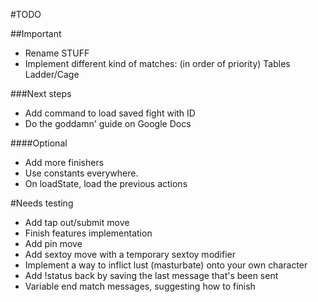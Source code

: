 #TODO

##Important
-   Rename STUFF
-   Implement different kind of matches: (in order of priority)
    Tables
    Ladder/Cage

###Next steps
-   Add command to load saved fight with ID
-   Do the goddamn' guide on Google Docs

####Optional
-   Add more finishers
-   Use constants everywhere.
-   On loadState, load the previous actions

#Needs testing
*   Add tap out/submit move
*   Finish features implementation
*   Add pin move
*   Add sextoy move with a temporary sextoy modifier
*   Implement a way to inflict lust (masturbate) onto your own character
*   Add !status back by saving the last message that's been sent
*   Variable end match messages, suggesting how to finish